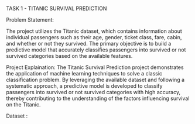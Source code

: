 TASK 1 - TITANIC SURVIVAL PREDICTION


Problem Statement:

The project utilizes the Titanic dataset, which contains information about individual passengers such as their age, gender, ticket class, fare, cabin, and whether or not they survived. 
The primary objective is to build a predictive model that accurately classifies passengers into survived or not survived categories based on the available features.

Project Explaination:
The Titanic Survival Prediction project demonstrates the application of machine learning techniques to solve a classic classification problem. By leveraging the available dataset and following a systematic approach, a predictive model is developed to classify passengers into survived or not survived categories with high accuracy,
thereby contributing to the understanding of the factors influencing survival on the Titanic.

Dataset : 
